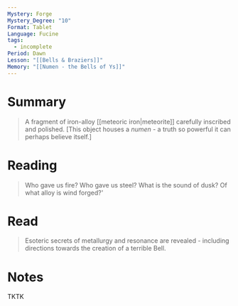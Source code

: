 ```yaml
---
Mystery: Forge
Mystery_Degree: "10"
Format: Tablet
Language: Fucine
tags:
  - incomplete
Period: Dawn
Lesson: "[[Bells & Braziers]]"
Memory: "[[Numen - the Bells of Ys]]"
---
```

# Summary
> A fragment of iron-alloy [[meteoric iron|meteorite]] carefully inscribed and polished. \[This object houses a <i>numen</i> - a truth so powerful it can perhaps believe itself.]
# Reading
> Who gave us fire? Who gave us steel? What is the sound of dusk? Of what alloy is wind forged?'
# Read
> Esoteric secrets of metallurgy and resonance are revealed - including directions towards the creation of a terrible Bell. 
# Notes
TKTK